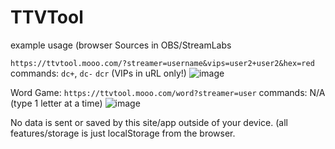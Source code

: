 # TTVTool

example usage (browser Sources in OBS/StreamLabs

`https://ttvtool.mooo.com/?streamer=username&vips=user2+user2&hex=red`
commands: `dc+`, `dc-` `dcr` (VIPs in uRL only!)
![image](https://github.com/user-attachments/assets/a5ecfc96-510c-4e7e-a7b1-dc76ff22df47)


Word Game:
`https://ttvtool.mooo.com/word?streamer=user`
commands: N/A (type 1 letter at a time)
![image](https://github.com/user-attachments/assets/be45606a-c26e-4d43-aa4c-d628f30969e8)


No data is sent or saved by this site/app outside of your device. (all features/storage is just localStorage from the browser.

